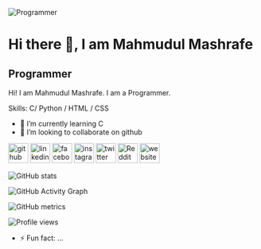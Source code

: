 ![Programmer](https://pbs.twimg.com/profile_banners/1222442423089008640/1661974441/1080x360)
# Hi there 👋, I am Mahmudul Mashrafe
## Programmer


Hi! I am Mahmudul Mashrafe. I am a Programmer.

Skills: C/ Python / HTML / CSS

- 🌱 I’m currently learning C 
- 👯 I’m looking to collaborate on github 


[<img src='https://cdn.jsdelivr.net/npm/simple-icons@3.0.1/icons/github.svg' alt='github' height='40'>](https://github.com/mahmudulmashrafe)  [<img src='https://cdn.jsdelivr.net/npm/simple-icons@3.0.1/icons/linkedin.svg' alt='linkedin' height='40'>](https://www.linkedin.com/in/mahmudulmashrafe/)  [<img src='https://cdn.jsdelivr.net/npm/simple-icons@3.0.1/icons/facebook.svg' alt='facebook' height='40'>](https://www.facebook.com/mahmudulmashrafe)  [<img src='https://cdn.jsdelivr.net/npm/simple-icons@3.0.1/icons/instagram.svg' alt='instagram' height='40'>](https://www.instagram.com/mahmudulmashrafe/)  [<img src='https://cdn.jsdelivr.net/npm/simple-icons@3.0.1/icons/twitter.svg' alt='twitter' height='40'>](https://twitter.com/iammashrafe)  [<img src='https://cdn.jsdelivr.net/npm/simple-icons@3.0.1/icons/reddit.svg' alt='Reddit' height='40'>](https://www.reddit.com/user/MahmudulMashrafe)  [<img src='https://cdn.jsdelivr.net/npm/simple-icons@3.0.1/icons/icloud.svg' alt='website' height='40'>](https://mahmudulmashrafe.blogspot.com/)  

![GitHub stats](https://github-readme-stats.vercel.app/api?username=mahmudulmashrafe&show_icons=true)  

![GitHub Activity Graph](https://activity-graph.herokuapp.com/graph?username=mahmudulmashrafe)  

![GitHub metrics](https://metrics.lecoq.io/mahmudulmashrafe)  

![Profile views](https://gpvc.arturio.dev/mahmudulmashrafe)  
- ⚡ Fun fact: ...

